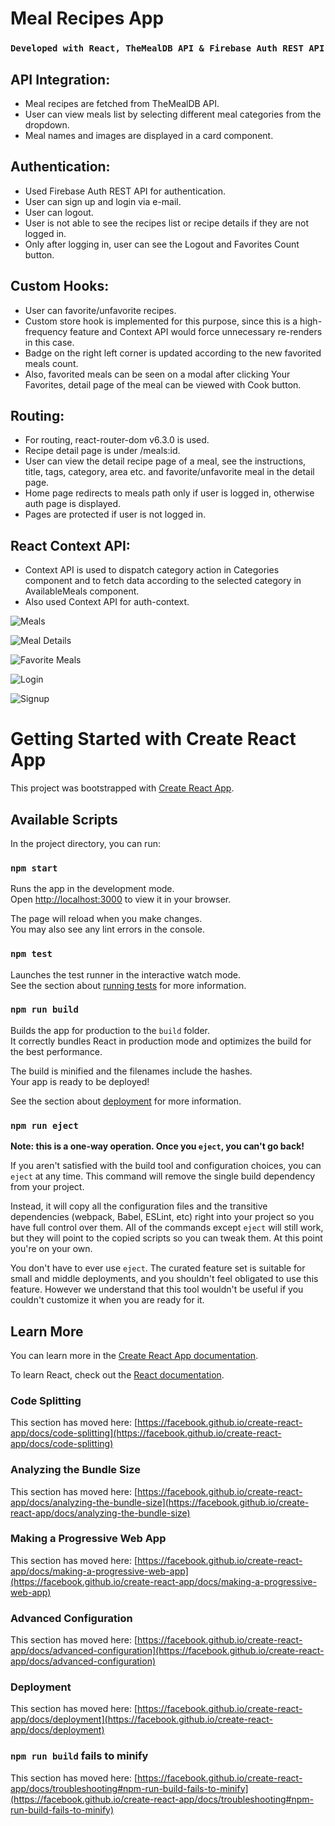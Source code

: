 # Meal Recipes App

### `Developed with React, TheMealDB API & Firebase Auth REST API`

## API Integration:

- Meal recipes are fetched from TheMealDB API.
- User can view meals list by selecting different meal categories from the dropdown.
- Meal names and images are displayed in a card component.

## Authentication:

- Used Firebase Auth REST API for authentication.
- User can sign up and login via e-mail.
- User can logout.
- User is not able to see the recipes list or recipe details if they are not logged in.
- Only after logging in, user can see the Logout and Favorites Count button.

## Custom Hooks:

- User can favorite/unfavorite recipes.
- Custom store hook is implemented for this purpose, since this is a high-frequency feature and Context API would force unnecessary re-renders in this case.
- Badge on the right left corner is updated according to the new favorited meals count.
- Also, favorited meals can be seen on a modal after clicking Your Favorites, detail page of the meal can be viewed with Cook button.

## Routing:

- For routing, react-router-dom v6.3.0 is used.
- Recipe detail page is under /meals:id.
- User can view the detail recipe page of a meal, see the instructions, title, tags, category, area etc. and favorite/unfavorite meal in the detail page.
- Home page redirects to meals path only if user is logged in, otherwise auth page is displayed.
- Pages are protected if user is not logged in.

## React Context API:

- Context API is used to dispatch category action in Categories component and to fetch data according to the selected category in AvailableMeals component.
- Also used Context API for auth-context.

![Meals](src/assets/app_imgs/meals.png)

![Meal Details](src/assets/app_imgs/meal_details.png)

![Favorite Meals](src/assets/app_imgs/favorite_meals.png)

![Login](src/assets/app_imgs/auth_login.png)

![Signup](src/assets/app_imgs/auth_signup.png)

# Getting Started with Create React App

This project was bootstrapped with [Create React App](https://github.com/facebook/create-react-app).

## Available Scripts

In the project directory, you can run:

### `npm start`

Runs the app in the development mode.\
Open [http://localhost:3000](http://localhost:3000) to view it in your browser.

The page will reload when you make changes.\
You may also see any lint errors in the console.

### `npm test`

Launches the test runner in the interactive watch mode.\
See the section about [running tests](https://facebook.github.io/create-react-app/docs/running-tests) for more information.

### `npm run build`

Builds the app for production to the `build` folder.\
It correctly bundles React in production mode and optimizes the build for the best performance.

The build is minified and the filenames include the hashes.\
Your app is ready to be deployed!

See the section about [deployment](https://facebook.github.io/create-react-app/docs/deployment) for more information.

### `npm run eject`

**Note: this is a one-way operation. Once you `eject`, you can't go back!**

If you aren't satisfied with the build tool and configuration choices, you can `eject` at any time. This command will remove the single build dependency from your project.

Instead, it will copy all the configuration files and the transitive dependencies (webpack, Babel, ESLint, etc) right into your project so you have full control over them. All of the commands except `eject` will still work, but they will point to the copied scripts so you can tweak them. At this point you're on your own.

You don't have to ever use `eject`. The curated feature set is suitable for small and middle deployments, and you shouldn't feel obligated to use this feature. However we understand that this tool wouldn't be useful if you couldn't customize it when you are ready for it.

## Learn More

You can learn more in the [Create React App documentation](https://facebook.github.io/create-react-app/docs/getting-started).

To learn React, check out the [React documentation](https://reactjs.org/).

### Code Splitting

This section has moved here: [https://facebook.github.io/create-react-app/docs/code-splitting](https://facebook.github.io/create-react-app/docs/code-splitting)

### Analyzing the Bundle Size

This section has moved here: [https://facebook.github.io/create-react-app/docs/analyzing-the-bundle-size](https://facebook.github.io/create-react-app/docs/analyzing-the-bundle-size)

### Making a Progressive Web App

This section has moved here: [https://facebook.github.io/create-react-app/docs/making-a-progressive-web-app](https://facebook.github.io/create-react-app/docs/making-a-progressive-web-app)

### Advanced Configuration

This section has moved here: [https://facebook.github.io/create-react-app/docs/advanced-configuration](https://facebook.github.io/create-react-app/docs/advanced-configuration)

### Deployment

This section has moved here: [https://facebook.github.io/create-react-app/docs/deployment](https://facebook.github.io/create-react-app/docs/deployment)

### `npm run build` fails to minify

This section has moved here: [https://facebook.github.io/create-react-app/docs/troubleshooting#npm-run-build-fails-to-minify](https://facebook.github.io/create-react-app/docs/troubleshooting#npm-run-build-fails-to-minify)

